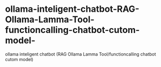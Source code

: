 # ollama-inteligent-chatbot-RAG-Ollama-Lamma-Tool-functioncalling-chatbot-cutom-model-
ollama inteligent chatbot (RAG Ollama Lamma Tool/functioncalling chatbot cutom model)
